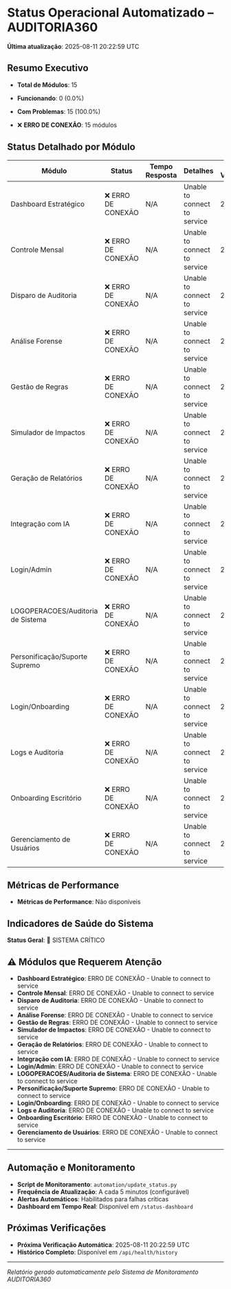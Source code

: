 # Status Operacional Automatizado – AUDITORIA360

**Última atualização**: 2025-08-11 20:22:59 UTC

## Resumo Executivo

- **Total de Módulos**: 15
- **Funcionando**: 0 (0.0%)
- **Com Problemas**: 15 (100.0%)

- ❌ **ERRO DE CONEXÃO**: 15 módulos

## Status Detalhado por Módulo

| Módulo | Status | Tempo Resposta | Detalhes | Última Verificação |
|--------|--------|----------------|----------|--------------------|
| Dashboard Estratégico | ❌ ERRO DE CONEXÃO | N/A | Unable to connect to service | 20:22:57 |
| Controle Mensal | ❌ ERRO DE CONEXÃO | N/A | Unable to connect to service | 20:22:57 |
| Disparo de Auditoria | ❌ ERRO DE CONEXÃO | N/A | Unable to connect to service | 20:22:58 |
| Análise Forense | ❌ ERRO DE CONEXÃO | N/A | Unable to connect to service | 20:22:58 |
| Gestão de Regras | ❌ ERRO DE CONEXÃO | N/A | Unable to connect to service | 20:22:58 |
| Simulador de Impactos | ❌ ERRO DE CONEXÃO | N/A | Unable to connect to service | 20:22:58 |
| Geração de Relatórios | ❌ ERRO DE CONEXÃO | N/A | Unable to connect to service | 20:22:58 |
| Integração com IA | ❌ ERRO DE CONEXÃO | N/A | Unable to connect to service | 20:22:58 |
| Login/Admin | ❌ ERRO DE CONEXÃO | N/A | Unable to connect to service | 20:22:58 |
| LOGOPERACOES/Auditoria de Sistema | ❌ ERRO DE CONEXÃO | N/A | Unable to connect to service | 20:22:58 |
| Personificação/Suporte Supremo | ❌ ERRO DE CONEXÃO | N/A | Unable to connect to service | 20:22:58 |
| Login/Onboarding | ❌ ERRO DE CONEXÃO | N/A | Unable to connect to service | 20:22:58 |
| Logs e Auditoria | ❌ ERRO DE CONEXÃO | N/A | Unable to connect to service | 20:22:59 |
| Onboarding Escritório | ❌ ERRO DE CONEXÃO | N/A | Unable to connect to service | 20:22:59 |
| Gerenciamento de Usuários | ❌ ERRO DE CONEXÃO | N/A | Unable to connect to service | 20:22:59 |

## Métricas de Performance

- **Métricas de Performance**: Não disponíveis

## Indicadores de Saúde do Sistema

**Status Geral**: 🔴 SISTEMA CRÍTICO

## ⚠️ Módulos que Requerem Atenção

- **Dashboard Estratégico**: ERRO DE CONEXÃO - Unable to connect to service
- **Controle Mensal**: ERRO DE CONEXÃO - Unable to connect to service
- **Disparo de Auditoria**: ERRO DE CONEXÃO - Unable to connect to service
- **Análise Forense**: ERRO DE CONEXÃO - Unable to connect to service
- **Gestão de Regras**: ERRO DE CONEXÃO - Unable to connect to service
- **Simulador de Impactos**: ERRO DE CONEXÃO - Unable to connect to service
- **Geração de Relatórios**: ERRO DE CONEXÃO - Unable to connect to service
- **Integração com IA**: ERRO DE CONEXÃO - Unable to connect to service
- **Login/Admin**: ERRO DE CONEXÃO - Unable to connect to service
- **LOGOPERACOES/Auditoria de Sistema**: ERRO DE CONEXÃO - Unable to connect to service
- **Personificação/Suporte Supremo**: ERRO DE CONEXÃO - Unable to connect to service
- **Login/Onboarding**: ERRO DE CONEXÃO - Unable to connect to service
- **Logs e Auditoria**: ERRO DE CONEXÃO - Unable to connect to service
- **Onboarding Escritório**: ERRO DE CONEXÃO - Unable to connect to service
- **Gerenciamento de Usuários**: ERRO DE CONEXÃO - Unable to connect to service

---

## Automação e Monitoramento

- **Script de Monitoramento**: `automation/update_status.py`
- **Frequência de Atualização**: A cada 5 minutos (configurável)
- **Alertas Automáticos**: Habilitados para falhas críticas
- **Dashboard em Tempo Real**: Disponível em `/status-dashboard`

## Próximas Verificações

- **Próxima Verificação Automática**: 2025-08-11 20:22:59 UTC
- **Histórico Completo**: Disponível em `/api/health/history`

---

*Relatório gerado automaticamente pelo Sistema de Monitoramento AUDITORIA360*
